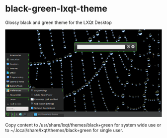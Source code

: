 # black-green-lxqt-theme
Glossy black and green theme for the LXQt Desktop

![Screenshot](https://github.com/stefonarch/lxqt-themes/blob/master/black+green.png)

Copy content to /usr/share/lxqt/themes/black+green for system wide use or to ~/.local/share/lxqt/themes/black+green for single user.
